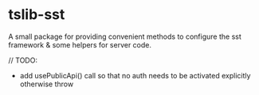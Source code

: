# tslib-sst
A small package for providing convenient methods to configure the sst framework &amp; some helpers for server code.



// TODO:
- add usePublicApi() call so that no auth needs to be activated explicitly
  otherwise throw